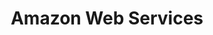 ---
type: docs
title: "Amazon Web Services"
linkTitle: "Amazon Web Services"
weight: 5
description: >-
  If you are working in a multi-cloud environment, you can deploy new AWS EC2 instances in an automated fashion using Terraform and onboard it as Azure Arc-enabled servers.
---